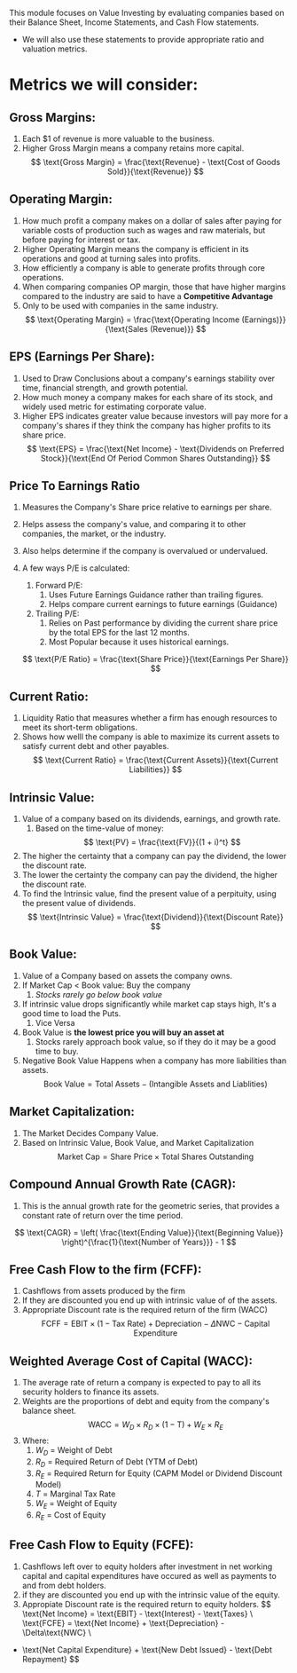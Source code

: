 This module focuses on Value Investing by evaluating companies based on their Balance Sheet, Income Statements, and Cash Flow statements. 
- We will also use these statements to provide appropriate ratio and valuation metrics. 


# Metrics we will consider: 
## **Gross Margins**: 
 1. Each $1 of revenue is more valuable to the business. 
 2. Higher Gross Margin means a company retains more capital. 
$$ \text{Gross Margin} = \frac{\text{Revenue} - \text{Cost of Goods Sold}}{\text{Revenue}} $$

## **Operating Margin**:
1. How much profit a company makes on a dollar of sales after paying for variable costs of production such as wages and raw materials, but before paying for interest or tax. 
2. Higher Operating Margin means the company is efficient in its operations and good at turning sales into profits. 
3. How efficiently a company is able to generate profits through core operations. 
4. When comparing companies OP margin, those that have higher margins compared to the industry are said to have a **Competitive Advantage**
5. Only to be used with companies in the same industry. 
$$ \text{Operating Margin} = \frac{\text{Operating Income (Earnings)}}{\text{Sales (Revenue)}} $$

## **EPS (Earnings Per Share)**:
1. Used to Draw Conclusions about a company's earnings stability over time, financial strength, and growth potential. 
2. How much money a company makes for each share of its stock, and widely used metric for estimating corporate value. 
3. Higher EPS indicates greater value because investors will pay more for a company's shares if they think the company has higher profits to its share price. 
$$ \text{EPS} = \frac{\text{Net Income} - \text{Dividends on Preferred Stock}}{\text{End Of Period Common Shares Outstanding}} $$    

## **Price To Earnings Ratio**
1. Measures the Company's Share price relative to earnings per share. 
2. Helps assess the company's value, and comparing it to other companies, the market, or the industry.
3. Also helps determine if the company is overvalued or undervalued.
4. A few ways P/E is calculated: 
   1. Forward P/E: 
      1. Uses Future Earnings Guidance rather than trailing figures. 
      2. Helps compare current earnings to future earnings (Guidance)
   2. Trailing P/E:
      1. Relies on Past performance by dividing the current share price by the total EPS for the last 12 months.
      2. Most Popular because it uses historical earnings. 

   $$ \text{P/E Ratio} = \frac{\text{Share Price}}{\text{Earnings Per Share}} $$

## **Current Ratio**:
1. Liquidity Ratio that measures whether a firm has enough resources to meet its short-term obligations. 
2. Shows how welll the company is able to maximize its current assets to satisfy current debt and other payables. 
$$ \text{Current Ratio} = \frac{\text{Current Assets}}{\text{Current Liabilities}} $$

## **Intrinsic Value**:
1. Value of a company based on its dividends, earnings, and growth rate.
   1. Based on the time-value of money: 
   $$ \text{PV} = \frac{\text{FV}}{(1 + i)^t} $$
2. The higher the certainty that a company can pay the dividend, the lower the discount rate. 
3. The lower the certainty the company can pay the dividend, the higher the discount rate. 
4. To find the Intrinsic value, find the present value of a perpituity, using the present value of dividends. 
$$ \text{Intrinsic Value} = \frac{\text{Dividend}}{\text{Discount Rate}} $$


## **Book Value**:
1. Value of a Company based on assets the company owns. 
2. If Market Cap $<$ Book value: Buy the company 
   1. *Stocks rarely go below book value*
3. If intrinsic value drops significantly while market cap stays high, It's a good time to load the Puts.
   1. Vice Versa
4. Book Value is **the lowest price you will buy an asset at**
   1. Stocks rarely approach book value, so if they do it may be a good time to buy. 
5. Negative Book Value Happens when a company has more liabilities than assets. 
$$ \text{Book Value} = \text{Total Assets} - \text{(Intangible Assets and Liablities)} $$

## **Market Capitalization**:
1. The Market Decides Company Value.
2. Based on Intrinsic Value, Book Value, and Market Capitalization 
$$ \text{Market Cap} = \text{Share Price} \times \text{Total Shares Outstanding} $$


## Compound Annual Growth Rate (CAGR):
1. This is the annual growth rate for the geometric series, that provides a constant rate of return over the time period.

$$ \text{CAGR} = \left( \frac{\text{Ending Value}}{\text{Beginning Value}} \right)^{\frac{1}{\text{Number of Years}}} - 1 $$

## Free Cash Flow to the firm (FCFF):
1. Cashflows from assets produced by the firm 
2. If they are discounted you end up with intrinsic value of of the assets. 
3. Appropriate Discount rate is the required return of the firm (WACC)
$$ \text{FCFF} = \text{EBIT} \times (1 - \text{Tax Rate}) + \text{Depreciation} - \Delta\text{NWC}  - \text{Capital Expenditure} $$

## Weighted Average Cost of Capital (WACC):
1. The average rate of return a company is expected to pay to all its security holders to finance its assets.
2. Weights are the proportions of debt and equity from the company's balance sheet. 
$$ \text{WACC} = W_D \times R_D \times (1 - \text{T}) + W_E \times R_E $$
1. Where:
   1. $W_D$ = Weight of Debt
   2. $R_D$ = Required Return of Debt (YTM of Debt)
   3. $R_E$ = Required Return for Equity (CAPM Model or Dividend Discount Model)
   4. $T$ = Marginal Tax Rate
   5. $W_E$ = Weight of Equity
   6. $R_E$ = Cost of Equity


## Free Cash Flow to Equity (FCFE):
1. Cashflows left over to equity holders after investment in net working capital and capital expenditures have occured as well as payments to and from debt holders. 
2. if they are discounted you end up with the intrinsic value of the equity.
3. Appropiate Discount rate is the required return to equity holders. 
$$ 
\text{Net Income} = \text{EBIT} - \text{Interest} - \text{Taxes} \\
\text{FCFE} = \text{Net Income} + \text{Depreciation} -  \Delta\text{NWC} \\
- \text{Net Capital Expenditure} + \text{New Debt Issued} - \text{Debt Repayment}
$$
